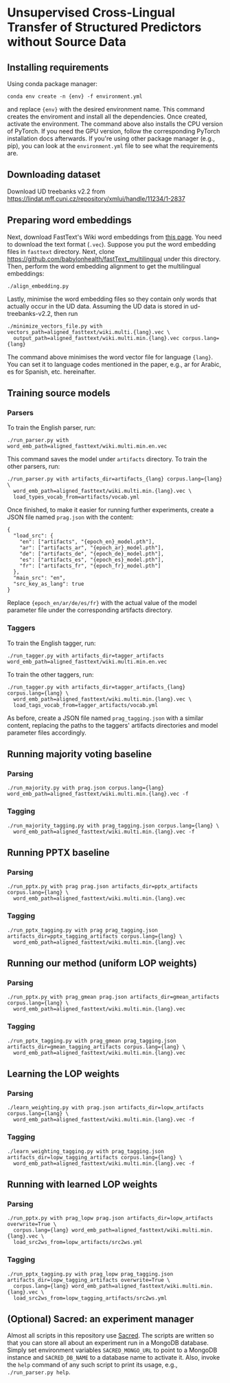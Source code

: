 # Unsupervised Cross-Lingual Transfer of Structured Predictors without Source Data

## Installing requirements

Using conda package manager:

    conda env create -n {env} -f environment.yml

and replace `{env}` with the desired environment name. This command creates the enviroment
and install all the dependencies. Once created, activate the environment. The command above also
installs the CPU version of PyTorch. If you need the GPU version, follow the corresponding
PyTorch installation docs afterwards. If you're using other package manager (e.g., pip),
you can look at the `environment.yml` file to see what the requirements are.

## Downloading dataset

Download UD treebanks v2.2 from https://lindat.mff.cuni.cz/repository/xmlui/handle/11234/1-2837

## Preparing word embeddings

Next, download FastText's Wiki word embeddings from
[this page](https://fasttext.cc/docs/en/pretrained-vectors.html). You need to download the
text format (`.vec`). Suppose you put the word embedding files in `fasttext` directory. Next,
clone https://github.com/babylonhealth/fastText_multilingual under this directory. Then, perform
the word embedding alignment to get the multilingual embeddings:

    ./align_embedding.py

Lastly, minimise the word embedding files so they contain only words that actually occur in
the UD data. Assuming the UD data is stored in ud-treebanks-v2.2, then run

    ./minimize_vectors_file.py with vectors_path=aligned_fasttext/wiki.multi.{lang}.vec \
      output_path=aligned_fasttext/wiki.multi.min.{lang}.vec corpus.lang={lang}

The command above minimises the word vector file for language `{lang}`. You can set it to language
codes mentioned in the paper, e.g., ar for Arabic, es for Spanish, etc. hereinafter.

## Training source models

### Parsers

To train the English parser, run:

    ./run_parser.py with word_emb_path=aligned_fasttext/wiki.multi.min.en.vec

This command saves the model under `artifacts` directory. To train the other parsers, run:

    ./run_parser.py with artifacts_dir=artifacts_{lang} corpus.lang={lang} \
      word_emb_path=aligned_fasttext/wiki.multi.min.{lang}.vec \
      load_types_vocab_from=artifacts/vocab.yml

Once finished, to make it easier for running further experiments, create a JSON file named
`prag.json` with the content:

```
{
  "load_src": {
    "en": ["artifacts", "{epoch_en}_model.pth"],
    "ar": ["artifacts_ar", "{epoch_ar}_model.pth"],
    "de": ["artifacts_de", "{epoch_de}_model.pth"],
    "es": ["artifacts_es", "{epoch_es}_model.pth"],
    "fr": ["artifacts_fr", "{epoch_fr}_model.pth"]
  },
  "main_src": "en",
  "src_key_as_lang": true
}
```

Replace `{epoch_en/ar/de/es/fr}` with the actual value of the model parameter file under the
corresponding artifacts directory.

### Taggers

To train the English tagger, run:

    ./run_tagger.py with artifacts_dir=tagger_artifacts word_emb_path=aligned_fasttext/wiki.multi.min.en.vec

To train the other taggers, run:

    ./run_tagger.py with artifacts_dir=tagger_artifacts_{lang} corpus.lang={lang} \
      word_emb_path=aligned_fasttext/wiki.multi.min.{lang}.vec \
      load_tags_vocab_from=tagger_artifacts/vocab.yml

As before, create a JSON file named `prag_tagging.json` with a similar content, replacing the
paths to the taggers' artifacts directories and model parameter files accordingly.

## Running majority voting baseline

### Parsing

    ./run_majority.py with prag.json corpus.lang={lang} word_emb_path=aligned_fasttext/wiki.multi.min.{lang}.vec -f

### Tagging

    ./run_majority_tagging.py with prag_tagging.json corpus.lang={lang} \
      word_emb_path=aligned_fasttext/wiki.multi.min.{lang}.vec -f

## Running PPTX baseline

### Parsing

    ./run_pptx.py with prag prag.json artifacts_dir=pptx_artifacts corpus.lang={lang} \
      word_emb_path=aligned_fasttext/wiki.multi.min.{lang}.vec

### Tagging

    ./run_pptx_tagging.py with prag prag_tagging.json artifacts_dir=pptx_tagging_artifacts corpus.lang={lang} \
      word_emb_path=aligned_fasttext/wiki.multi.min.{lang}.vec

## Running our method (uniform LOP weights)

### Parsing

    ./run_pptx.py with prag_gmean prag.json artifacts_dir=gmean_artifacts corpus.lang={lang} \
      word_emb_path=aligned_fasttext/wiki.multi.min.{lang}.vec

### Tagging

    ./run_pptx_tagging.py with prag_gmean prag_tagging.json artifacts_dir=gmean_tagging_artifacts corpus.lang={lang} \
      word_emb_path=aligned_fasttext/wiki.multi.min.{lang}.vec

## Learning the LOP weights

### Parsing

    ./learn_weighting.py with prag.json artifacts_dir=lopw_artifacts corpus.lang={lang} \
      word_emb_path=aligned_fasttext/wiki.multi.min.{lang}.vec -f

### Tagging

    ./learn_weighting_tagging.py with prag_tagging.json artifacts_dir=lopw_tagging_artifacts corpus.lang={lang} \
      word_emb_path=aligned_fasttext/wiki.multi.min.{lang}.vec -f

## Running with learned LOP weights

### Parsing

    ./run_pptx.py with prag_lopw prag.json artifacts_dir=lopw_artifacts overwrite=True \
      corpus.lang={lang} word_emb_path=aligned_fasttext/wiki.multi.min.{lang}.vec \
      load_src2ws_from=lopw_artifacts/src2ws.yml

### Tagging

    ./run_pptx_tagging.py with prag_lopw prag_tagging.json artifacts_dir=lopw_tagging_artifacts overwrite=True \
      corpus.lang={lang} word_emb_path=aligned_fasttext/wiki.multi.min.{lang}.vec \
      load_src2ws_from=lopw_tagging_artifacts/src2ws.yml

## (Optional) Sacred: an experiment manager

Almost all scripts in this repository use [Sacred](https://github.com/IDSIA/sacred/). The scripts
are written so that you can store all about an experiment run in a MongoDB database. Simply set
environment variables `SACRED_MONGO_URL` to point to a MongoDB instance and `SACRED_DB_NAME` to a
database name to activate it. Also, invoke the `help` command of any such script to print its usage,
e.g., `./run_parser.py help`.
